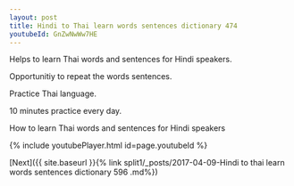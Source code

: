 ```yaml
---
layout: post
title: Hindi to Thai learn words sentences dictionary 474 
youtubeId: GnZwNwWw7HE
---
```

 
 
Helps to learn Thai words and sentences for Hindi speakers.

Opportunitiy to repeat the words sentences. 

Practice Thai language. 
 
10 minutes practice every day. 
 
How to learn Thai words and sentences for Hindi speakers 
 
{% include youtubePlayer.html id=page.youtubeId %}
 
 
[Next]({{ site.baseurl }}{% link  split1/_posts/2017-04-09-Hindi to thai learn words sentences dictionary 596 .md%})
 
